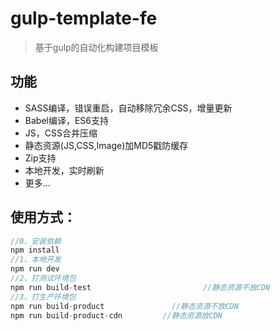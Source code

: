 # gulp-template-fe
> 基于gulp的自动化构建项目模板

## 功能
+ SASS编译，错误重启，自动移除冗余CSS，增量更新
+ Babel编译，ES6支持
+ JS，CSS合并压缩
+ 静态资源(JS,CSS,Image)加MD5戳防缓存
+ Zip支持
+ 本地开发，实时刷新
+ 更多...

## 使用方式：
```javascript
//0、安装依赖
npm install
//1、本地开发
npm run dev
//2、打测试环境包
npm run build-test                         //静态资源不放CDN
//3、打生产环境包
npm run build-product               //静态资源不放CDN
npm run build-product-cdn         //静态资源放CDN
```